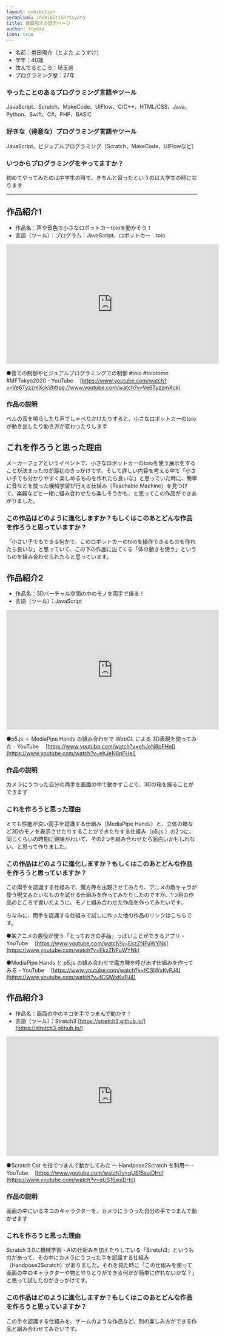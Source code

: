 ```yaml
---
layout: exhibition
permalink: /exhibition/toyota
title: 豊田陽介の展示ページ
author: toyota
icon: true
---
```

- 名前：豊田陽介（とよた ようすけ）
- 学年：40歳
- 住んでるところ：埼玉県
- プログラミング歴：27年

### やったことのあるプログラミング言語やツール

JavaScript、Scratch、MakeCode、UIFlow、C/C++、HTML/CSS、Java、Python、Swift、C#、PHP、BASIC

### 好きな（得意な）プログラミング言語やツール

JavaScript、ビジュアルプログラミング（Scratch、MakeCode、UIFlowなど）

### いつからプログラミングをやってますか？

初めてやってみたのは中学生の時で、きちんと習ったというのは大学生の時になります

---

## 作品紹介1

- 作品名：声や音色で小さなロボットカーtoioを動かそう！
- 言語（ツール）：プログラム：JavaScript、ロボットカー：toio

<div class="youtube">
  <iframe width="560" height="315" src="https://www.youtube.com/embed/Ve6TyzzmXck" title="YouTube video player" frameborder="0" allow="accelerometer; autoplay; clipboard-write; encrypted-media; gyroscope; picture-in-picture" allowfullscreen></iframe>
</div>

●音での制御やビジュアルプログラミングでの制御 #toio #toiotomo #MFTokyo2020 - YouTube
　[https://www.youtube.com/watch?v=Ve6TyzzmXck](https://www.youtube.com/watch?v=Ve6TyzzmXck)

### 作品の説明

ベルの音を鳴らしたり声でしゃべりかけたりすると、小さなロボットカーのtoioが動き出したり動き方が変わったりします

## これを作ろうと思った理由

メーカーフェアというイベントで、小さなロボットカーのtoioを使う展示をすることが決まったのが最初のきっかけです。そして詳しい内容を考える中で「小さい子でも分かりやすく楽しめるものを作れたら良いな」と思っていた時に、簡単に音などを使った機械学習が行える仕組み（Teachable Machine）を見つけて、楽器などと一緒に組み合わせたら楽しそうかも、と思ってこの作品ができあがりました。

### この作品はどのように進化しますか？もしくはこのあとどんな作品を作ろうと思っていますか？

「小さい子でもできる何かで、このロボットカーのtoioを操作できるものを作れたら良いな」と思っていて、この下の作品に出てくる「体の動きを使う」というものを組み合わせられたらと思っています。

## 作品紹介2

- 作品名：3Dバーチャル空間の中のモノを両手で操る！
- 言語（ツール）：JavaScript

<div class="youtube">
  <iframe width="560" height="315" src="https://www.youtube.com/embed/ehJeN8pFHeI" title="YouTube video player" frameborder="0" allow="accelerometer; autoplay; clipboard-write; encrypted-media; gyroscope; picture-in-picture" allowfullscreen></iframe>
</div>

●p5.js ＋ MediaPipe Hands の組み合わせで WebGL による 3D表現を使ってみた - YouTube
　[https://www.youtube.com/watch?v=ehJeN8pFHeI](https://www.youtube.com/watch?v=ehJeN8pFHeI)

### 作品の説明

カメラにうつった自分の両手を画面の中で動かすことで、3Dの箱を操ることができます

### これを作ろうと思った理由

とても性能が良い両手を認識する仕組み（MediaPipe Hands）と、立体の箱など3Dのモノを表示させたりすることができたりする仕組み（p5.js ）の2つに、同じくらいの時期に興味がわいて、その2つを組み合わせたら面白いかもしれない、と思って作りました。

### この作品はどのように進化しますか？もしくはこのあとどんな作品を作ろうと思っていますか？

この両手を認識する仕組みで、魔方陣を出現させてみたり、アニメの敵キャラが使う呪文みたいなものを試せる仕組みを作ってみたりしたのですが、1つ目の作品のところで書いたように、モノと組み合わせた作品を作ってみたいです。

ちなみに、両手を認識する仕組みで試しに作った他の作品のリンクはこちらです。

●某アニメの悪役が使う「とっておきの手品」っぽいことができるアプリ - YouTube
　[https://www.youtube.com/watch?v=EkzZNFuWYNk](https://www.youtube.com/watch?v=EkzZNFuWYNk)

●MediaPipe Hands と p5.js の組み合わせで魔方陣を呼び出す仕組みを作ってみる - YouTube
　[https://www.youtube.com/watch?v=fCSlWxKvPJ4](https://www.youtube.com/watch?v=fCSlWxKvPJ4)

## 作品紹介3

- 作品名：画面の中のネコを手でつまんで動かす！
- 言語（ツール）：Stretch3  [https://stretch3.github.io/](https://stretch3.github.io/)

<div class="youtube">
  <iframe width="560" height="315" src="https://www.youtube.com/embed/qUS15suiDHc" title="YouTube video player" frameborder="0" allow="accelerometer; autoplay; clipboard-write; encrypted-media; gyroscope; picture-in-picture" allowfullscreen></iframe>
</div>

●Scratch Cat を指でつまんで動かしてみた 〜 Handpose2Scratch を利用〜 - YouTube
　[https://www.youtube.com/watch?v=qUS15suiDHc](https://www.youtube.com/watch?v=qUS15suiDHc)

### 作品の説明

画面の中にいるネコのキャラクターを、カメラにうつった自分の手でつまんで動かせます

### これを作ろうと思った理由

Scratch 3.0に機械学習・AIの仕組みを加えたりしている「Stretch3」というものがあって、その中にカメラにうつった手を認識する仕組み（Handpose2Scratch）がありました。それを見た時に「この仕組みを使って画面の中のキャラクターや物とやりとりができる何かが簡単に作れないかな？」と思って試したのがきっかけです。

### この作品はどのように進化しますか？もしくはこのあとどんな作品を作ろうと思っていますか？

この手を認識する仕組みを、ゲームのような作品など、別の楽しみ方ができる作品と組み合わせてみたいです。
